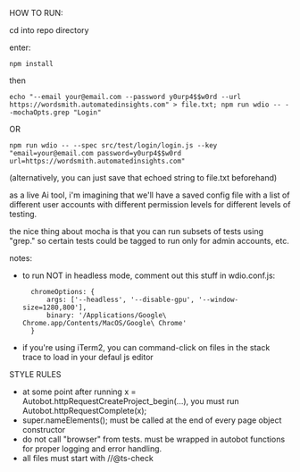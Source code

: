 HOW TO RUN:

cd into repo directory

enter:

``npm install``

then

``echo "--email your@email.com --password y0urp4$$w0rd --url https://wordsmith.automatedinsights.com" > file.txt; npm run wdio -- --mochaOpts.grep "Login"``

OR

``npm run wdio -- --spec src/test/login/login.js --key "email=your@email.com password=y0urp4$$w0rd url=https://wordsmith.automatedinsights.com"``

(alternatively, you can just save that echoed string to file.txt beforehand)

as a live Ai tool, i'm imagining that we'll have a saved config file with a list of different user accounts with different permission levels for different levels of testing.

the nice thing about mocha is that you can run subsets of tests using "grep."  so certain tests could be tagged to run only for admin accounts, etc.  

notes:

- to run NOT in headless mode, comment out this stuff in wdio.conf.js:


        chromeOptions: {
            args: ['--headless', '--disable-gpu', '--window-size=1280,800'],
            binary: '/Applications/Google\ Chrome.app/Contents/MacOS/Google\ Chrome'
        }

- if you're using iTerm2, you can command-click on files in the stack trace to load in your defaul js editor


STYLE RULES

*  at some point after running x = Autobot.httpRequestCreateProject_begin(...), you must run Autobot.httpRequestComplete(x);
*  super.nameElements(); must be called at the end of every page object constructor
*  do not call "browser" from tests.  must be wrapped in autobot functions for proper logging and error handling.
*  all files must start with //@ts-check

 